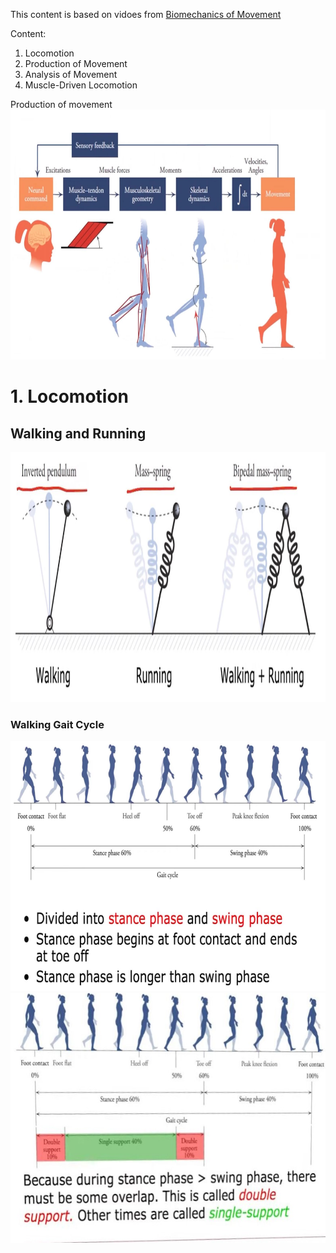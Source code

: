 
This content is based on vidoes from [Biomechanics of Movement](https://youtube.com/playlist?list=PL_uk_kfAmFLrtzEfv6njXooOPae3jI1q6&si=Szmihd6yMOVyLQfk)

Content:
1. Locomotion
2. Production of Movement
3. Analysis of Movement
4. Muscle-Driven Locomotion


Production of movement
<img src="images/Production_of_movement.JPG" alt="Production of movement" width="600" height="400">

# 1. Locomotion
## Walking and Running 
<img src="images/walking_running.JPG" alt="walking and running simple models" width="600" height="400">

### Walking Gait Cycle
<img src="images/walking_gait_cycle.JPG" alt="Walking Gait Cycle" width="600" height="400">
<img src="images/interaction_between_legs.JPG" alt="Walking Gait Cycle" width="600" height="400">
